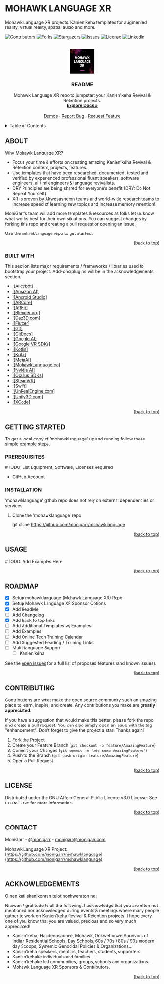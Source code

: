 # MOHAWK LANGUAGE XR
Mohawk Language XR projects: Kanien’keha templates for augmented reality, virtual reality, spatial audio and more.

<a name="readme-top"></a>

<!-- PROJECT SHIELDS -->
<!--
*** I'm using markdown "reference style" links for readability.
*** Reference links are enclosed in brackets [ ] instead of parentheses ( ).
*** See the bottom of this document for the declaration of the reference variables
*** for contributors-url, forks-url, etc. This is an optional, concise syntax you may use.
*** https://www.markdownguide.org/basic-syntax/#reference-style-links
-->
[![Contributors][contributors-shield]][contributors-url]
[![Forks][forks-shield]][forks-url]
[![Stargazers][stars-shield]][stars-url]
[![Issues][issues-shield]][issues-url]
[![License][license-shield]][license-url]
[![LinkedIn][linkedin-shield]][linkedin-url]



<!-- PROJECT LOGO -->
<br />
<div align="center">
  <a href="https://github.com/monigarr/mohawklanguage">
    <img src="Screenshot 2022-08-18 020221.png" alt="Logo" width="80" height="80">
  </a>

  <h3 align="center">README</h3>

  <p align="center">
    Mohawk Language XR repo to jumpstart your Kanien'keha Revival & Retention projects.
    <br />
    <a href="https://github.com/monigarr/mohawklanguage"><strong>Explore Docs »</strong></a>
    <br />
    <br />
    <a href="https://github.com/monigarr/mohawklanguage">Demos</a>
    ·
    <a href="https://github.com/monigarr/mohawklanguage/issues">Report Bug</a>
    ·
    <a href="https://github.com/monigarr/mohawklanguage/issues">Request Feature</a>
  </p>
</div>



<!-- TABLE OF CONTENTS -->
<details>
  <summary>Table of Contents</summary>
  <ol>
    <li>
      <a href="#about-the-project">About The Project</a>
      <ul>
        <li><a href="#built-with">Built With</a></li>
      </ul>
    </li>
    <li>
      <a href="#getting-started">Getting Started</a>
      <ul>
        <li><a href="#prerequisites">Prerequisites</a></li>
        <li><a href="#installation">Installation</a></li>
      </ul>
    </li>
    <li><a href="#usage">Usage</a></li>
    <li><a href="#roadmap">Roadmap</a></li>
    <li><a href="#contributing">Contributing</a></li>
    <li><a href="#license">License</a></li>
    <li><a href="#contact">Contact</a></li>
    <li><a href="#acknowledgments">Acknowledgments</a></li>
  </ol>
</details>



<!-- ABOUT THE PROJECT -->
## ABOUT

<!-- TODO: Update image [![Product Name Screen Shot][product-screenshot]](Screenshot 2022-08-18 020221.png)-->


Why Mohawk Language XR?
* Focus your time & efforts on creating amazing Kanien’kéha Revival & Retention content, projects, features.
* Use templates that have been researched, documented, tested and verified by experienced professional fluent speakers, software engineers, ai / ml engineers & language revivalists.
* DRY Principles are being shared for everyone’s benefit (DRY: Do Not Repeat Yourself).
* XR is proven by Akwesasneron teams and world-wide research teams to Increase speed of learning new topics and Increase memory retention! 

MoniGarr’s team will add more templates & resources as folks let us know what works best for their own situations. You can suggest changes by forking this repo and creating a pull request or opening an issue.

Use the `mohawklanguage` repo to get started.

<p align="right">(<a href="#readme-top">back to top</a>)</p>



### BUILT WITH

This section lists major requirements / frameworks / libraries used to bootstrap your project. Add-ons/plugins will be in the acknowledgements section.

* [![Alicebot]][Alicebot-url]
* [![Amazon AI]][AmazonAI-url]̱
* [![Android Studio]][AndroidStudio-url]
* [![ARCore]][ARCore-url]
* [![ARKit]][ARKit-url]
* [![Blender.org]][Blender-url]
* [![Daz3D.com]][Daz-url]
* [![Flutter]][Flutter-url]
* [![Git]][Git-url]
* [![GitDocs]][GitDocs-url]
* [![Google AI]][GoogleAI-url]
* [![Google VR SDKs]][GoogleVRSDKs-url]
* [![Kotlin]][Kotlin-url]
* [![Krita]][Krita-url]
* [![MetaAI]][MetaAI-url]
* [![MohawkLanguage.ca]][MohawkLanguage-url]
* [![Nvidia AI]][NvidiaAI-url]
* [![Oculus SDKs]][OculusSDKs-url]
* [![SteamVR]][SteamVR-url]
* [![Swift]][Swift-url]
* [![̱UnRealEngine.com]][UE-url]
* [![Unity3D.com]][Unity-url]
* [![XCode]][Xcode-url]


<p align="right">(<a href="#readme-top">back to top</a>)</p>



<!-- GETTING STARTED -->
## GETTING STARTED

To get a local copy of ’mohawklanguage’ up and running follow these simple example steps.

### PREREQUISITES

#TODO: List Equipment, Software, Licenses Required
* GitHub Account

### INSTALLATION

’mohawklanguage’ github repo does not rely on external dependencies or services.

1. Clone the ’mohawklanguage’ repo
   
   git clone https://github.com/monigarr/mohawklanguage 


<p align="right">(<a href="#readme-top">back to top</a>)</p>



<!-- USAGE EXAMPLES -->
## USAGE

#TODO: Add Examples Here

<p align="right">(<a href="#readme-top">back to top</a>)</p>



<!-- ROADMAP -->
## ROADMAP

- [x] Setup mohawklanguage (Mohawk Language XR) Repo
- [x] Setup Mohawk Language XR Sponsor Options
- [x] Add ReadMe
- [ ] Add Changelog
- [x] Add back to top links
- [ ] Add Additional Templates w/ Examples
- [ ] Add Examples
- [ ] Add Online Tech Training Calendar 
- [ ] Add Suggested Reading / Training Links
- [ ] Multi-language Support
    - [ ] Kanien’kéha

See the [open issues](https://github.com/monigarr/mohawklanguage/issues) for a full list of proposed features (and known issues).

<p align="right">(<a href="#readme-top">back to top</a>)</p>



<!-- CONTRIBUTING -->
## CONTRIBUTING

Contributions are what make the open source community such an amazing place to learn, inspire, and create. Any contributions you make are **greatly appreciated**.

If you have a suggestion that would make this better, please fork the repo and create a pull request. You can also simply open an issue with the tag "enhancement".
Don't forget to give the project a star! Thanks again!

1. Fork the Project
2. Create your Feature Branch (`git checkout -b feature/AmazingFeature`)
3. Commit your Changes (`git commit -m 'Add some AmazingFeature'`)
4. Push to the Branch (`git push origin feature/AmazingFeature`)
5. Open a Pull Request

<p align="right">(<a href="#readme-top">back to top</a>)</p>



<!-- LICENSE -->
## LICENSE

Distributed under the GNU Affero General Public License v3.0 License. See `LICENSE.txt` for more information.

<p align="right">(<a href="#readme-top">back to top</a>)</p>



<!-- CONTACT -->
## CONTACT

MoniGarr - [@monigarr](https://twitter.com/monigarr) - monigarr@monigarr.com

Mohawk Language XR Project: [https://github.com/monigarr/mohawklanguage](https://github.com/monigarr/mohawklanguage)

<p align="right">(<a href="#readme-top">back to top</a>)</p>



<!-- ACKNOWLEDGMENTS -->
## ACKNOWLEDGEMENTS
O:nen kati skanikonren teiotinonhweraton ne : 

Nia:wen / gratitude to all the following. I acknowledge that you are often not mentioned nor acknowledged during events & meetings where many people gather to work on Kanien'keha Revival & Retention projects. 
I hope every one of you know that you are valued, precious and so very much appreciated! 

* Kanien'kéha, Haudenosaunee, Mohawk, Onkwehonwe Survivors of Indian Residential Schools, Day Schools, 60s / 70s / 80s / 90s modern day Scoops, Systemic Genocidal Policies & Organizations...
* Kanien’kéha speakers, mentors, teachers, students, supporters.
* Kanien’kéhake individuals and families.
* Kanien’kéhake led communities, groups, schools and organizations.
* Mohawk Language XR Sponsors & Contributors.


<p align="right">(<a href="#readme-top">back to top</a>)</p>



<!-- MARKDOWN LINKS & IMAGES -->
<!-- https://www.markdownguide.org/basic-syntax/#reference-style-links -->
[contributors-shield]: https://img.shields.io/github/contributors/monigarr/mohawklanguage.svg?style=for-the-badge
[contributors-url]: https://github.com/monigarr/mohawklanguage/graphs/contributors
[forks-shield]: https://img.shields.io/github/forks/monigarr/mohawklanguage.svg?style=for-the-badge
[forks-url]: https://github.com/monigarr/mohawklanguage/network/members
[stars-shield]: https://img.shields.io/github/stars/monigarr/mohawklanguage.svg?style=for-the-badge
[stars-url]: https://github.com/monigarr/mohawklanguage/stargazers
[issues-shield]: https://img.shields.io/github/issues/monigarr/mohawklanguage.svg?style=for-the-badge
[issues-url]: https://github.com/monigarr/mohawklanguage/issues
[license-shield]: https://img.shields.io/github/license/monigarr/mohawklanguage.svg?style=for-the-badge
[license-url]: https://github.com/monigarr/mohawklanguage/blob/master/LICENSE.txt
[linkedin-shield]: https://img.shields.io/badge/-LinkedIn-black.svg?style=for-the-badge&logo=linkedin&colorB=555
[linkedin-url]: https://linkedin.com/in/monigarr
[Alicebot-url]: https://www.alicebot.org
[AmazonAI-url]: https://aws.amazon.com/ai/
[AndroidStudio-url]: https://developer.android.com/studio
[ARCore-url]: https://developers.google.com/ar
[ARKit-url]: https://developer.apple.com/augmented-reality/
[Blender-url]: https://www.blender.org
[Daz-url]: https://www.daz3d.com
[Flutter-url]: https://flutter.dev/
[Git-url]: https://git-scm.com/
[GitDocs-url]: https://docs.github.com/en
[GoogleAI-url]: https://ai.google/
[GoogleVRSDKs-url]: https://developers.google.com/vr
[Kotlin-url]: https://kotlinlang.org/
[Krita-url]: https://krita.org
[MetaAI-url]: https://ai.facebook.com/
[NvidiaAI-url]: https://www.nvidia.com/en-us/launchpad/ai/
[MohawkLanguage-url]: https://www.mohawklanguage.ca
[OculusSDKs-url]: https://developer.oculus.com/
[Swift-url]: https://www.swift.org/
[SteamVR-url]: https://developer.valvesoftware.com/wiki/SteamVR
[UE-url]: https://www.unrealengine.com
[Unity-url]: https://www.unity3d.com
[Xcode-url]: https://developer.apple.com/xcode/
